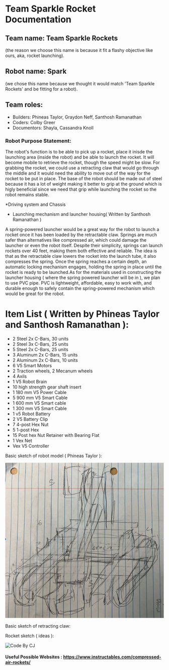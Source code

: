 # Team Sparkle Rocket Documentation

## Team name: Team Sparkle Rockets 
(the reason we choose this name is because it fit a flashy objective like ours, aka, rocket launching).

## Robot name: Spark
(we chose this name because we thought it would match 'Team Sparkle Rockets' and be fitting for a robot).

## Team roles:
* Builders: Phineas Taylor, Graydon Neff, Santhosh Ramanathan
* Coders: Colby Greer
* Documentors: Shayla, Cassandra Knoll

### Robot Purpose Statement: 
The robot's function is to be able to pick up a rocket, place it inisde the launching area (inside the robot) and be able to launch the rocket. It will become mobile to retrieve the rocket, though the speed might be slow. For grabbing the rocket, we could use a retracting claw that would go through the middle and it would need the ability to move out of the way for the rocket to be put in place. The base of the robot should be made out of steel because it has a lot of weight making it better to grip at the ground which is higly beneficial since we need that grip while launching the rocket so the robot remains stable.

*Driving system and Chassis


* Launching mechanism and launcher housing( Written by Santhosh Ramanathan )

A spring-powered launcher would be a great way for the robot to launch a rocket once it has been loaded by the retractable claw. Springs are much safer than alternatives like compressed air, which could damage the launcher or even the robot itself. Despite their simplicity, springs can launch rockets over 40 feet, making them both effective and reliable. The idea is that as the retractable claw lowers the rocket into the launch tube, it also compresses the spring. Once the spring reaches a certain depth, an automatic locking mechanism engages, holding the spring in place until the rocket is ready to be launched.As for the materials used in constructing the launcher housing ( where the spring powered launcher will be in ), we plan to use PVC pipe. PVC is lightweight, affordable, easy to work with, and durable enough to safely contain the spring-powered mechanism which would be great for the robot.

# Item List ( Written by Phineas Taylor and Santhosh Ramanathan ):
* 2 Steel 2x C-Bars, 30 units
* 2 Steel 3x C-Bars, 25 units
* 5 Steel 2x C-Bars, 25 units
* 3 Aluminum 2x C-Bars, 15 units
* 2 Aluminum 2x C-Bars, 10 units
* 6 V5 Smart Motors
* 2 Traction wheels, 2 Mecanum wheels
* 4 Axils
* 1 V5 Robot Brain
* 10 high strength gear shaft insert
* 1 180 mm V5 Power Cable
* 5 900 mm V5 Smart Cable
* 1 600 mm V5 Smart cable
* 1 300 mm V5 Smart Cable
* 1 v5 Robot Battery
* 2 V5 Battery Clip
* 7 4-post Hex Nut
* 5 1-post Hex
* 15 Post hex Nut Retainer with Bearing Flat
* 1 Vex Net
* Vex V5 Controller


Basic sketch of robot model ( Phineas Taylor ):

![Sketch](https://github.com/9664250/TeamFormations/blob/main/images/Screenshot%202025-08-28%201.57.27%20PM.png)

Basic sketch of retracting claw:

Rocket sketch ( ideas ):

![Code By CJ](https://github.com/9664250/TeamSparkleRocket/blob/main/src/RocketBot%20Code.v5blocks)
#### Useful Possible Websites : https://www.instructables.com/compressed-air-rockets/
